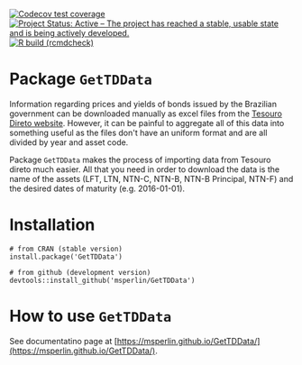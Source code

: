 <!-- badges: start -->
  [![Codecov test coverage](https://codecov.io/gh/msperlin/GetTDData/branch/master/graph/badge.svg)](https://app.codecov.io/gh/msperlin/GetTDData?branch=master)
[![Project Status: Active – The project has reached a stable, usable state and is being actively developed.](https://www.repostatus.org/badges/latest/active.svg)](https://www.repostatus.org/#active)
[![R build (rcmdcheck)](https://github.com/msperlin/GetTDData/workflows/R-CMD-check/badge.svg)](https://github.com/msperlin/GetTDData/actions)

  <!-- badges: end -->

# Package `GetTDData`

Information regarding prices and  yields of bonds issued by the Brazilian government can be downloaded manually as excel files from the [Tesouro Direto website](https://www.tesourodireto.com.br/). However, it can be painful to aggregate all of this data into something useful as the files don't have an uniform format and are all divided by year and asset code.

Package `GetTDData` makes the process of importing data from Tesouro direto much easier. All that you need in order to download the data is the name of the assets (LFT, LTN, NTN-C, NTN-B, NTN-B Principal, NTN-F) and the desired dates of maturity (e.g. 2016-01-01). 

# Installation

```
# from CRAN (stable version)
install.package('GetTDData')

# from github (development version)
devtools::install_github('msperlin/GetTDData')
```

# How to use `GetTDData`

See documentatino page at [https://msperlin.github.io/GetTDData/](https://msperlin.github.io/GetTDData/).
